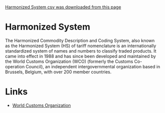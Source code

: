 [Harmonized System csv was downloaded from this page](http://ec.europa.eu/eurostat/ramon/nomenclatures/index.cfm?TargetUrl=LST_CLS_DLD_NOHDR&StrNom=HS_2012&StrLanguageCode=EN) 


# Harmonized System
The Harmonized Commodity Description and Coding System, also known as the Harmonized System (HS) of tariff nomenclature is an internationally standardized system of names and numbers to classify traded products. It came into effect in 1988 and has since been developed and maintained by the World Customs Organization (WCO) (formerly the Customs Co-operation Council), an independent intergovernmental organization based in Brussels, Belgium, with over 200 member countries.

# 

# Links
- [World Customs Organization](http://www.wcoomd.org)

